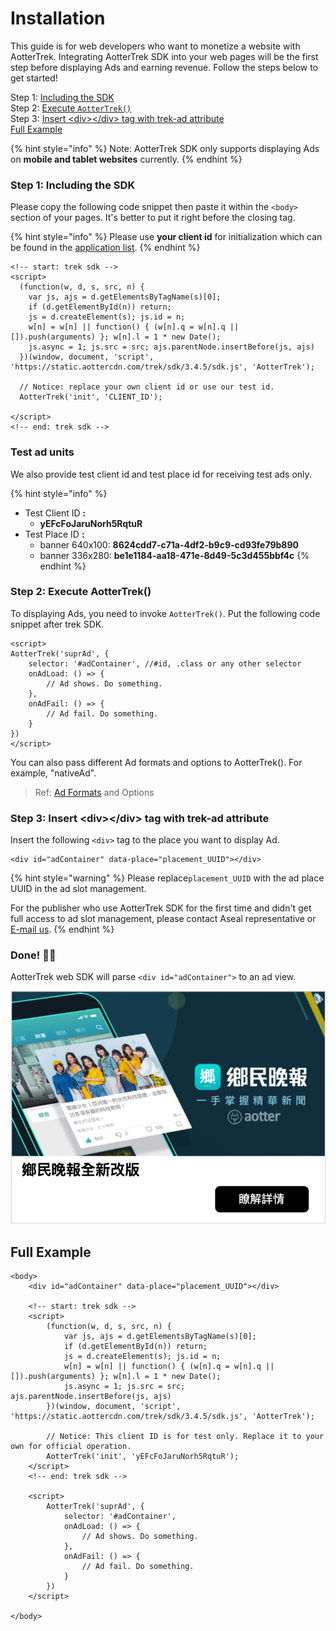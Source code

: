 # Installation

This guide is for web developers who want to monetize a website with AotterTrek. Integrating AotterTrek SDK into your web pages will be the first step before displaying Ads and earning revenue. Follow the steps below to get started!

Step 1: [Including the SDK](sdk-integration.md#step-1-including-the-sdk)\
Step 2: [Execute `AotterTrek()` ](sdk-integration.md#step-2-execute-aottertrek)\
Step 3: [Insert \<div>\</div> tag with trek-ad attribute](sdk-integration.md#step-3-insert-less-than-div-greater-than-less-than-div-greater-than-tag-with-trek-ad-attribute)\
[Full Example](sdk-integration.md#full-example)

{% hint style="info" %}
Note: AotterTrek SDK only supports displaying Ads on **mobile and tablet websites** currently.&#x20;
{% endhint %}

### Step 1: Including the SDK

Please copy the following code snippet then paste it within the `<body>` section of your pages. It's better to put it right before the closing tag.

{% hint style="info" %}
Please use **your client id** for initialization which can be found in the [application list](https://trek.aotter.net/publisher/list/app).&#x20;
{% endhint %}

```markup
<!-- start: trek sdk -->
<script>
  (function(w, d, s, src, n) {
    var js, ajs = d.getElementsByTagName(s)[0];
    if (d.getElementById(n)) return;
    js = d.createElement(s); js.id = n;
    w[n] = w[n] || function() { (w[n].q = w[n].q || []).push(arguments) }; w[n].l = 1 * new Date();
    js.async = 1; js.src = src; ajs.parentNode.insertBefore(js, ajs)
  })(window, document, 'script', 'https://static.aottercdn.com/trek/sdk/3.4.5/sdk.js', 'AotterTrek');

  // Notice: replace your own client id or use our test id.
  AotterTrek('init', 'CLIENT_ID');

</script>
<!-- end: trek sdk -->
```

### Test ad units

We also provide test client id and test place id for receiving test ads only.

{% hint style="info" %}
* Test Client ID **:**&#x20;
  * **yEFcFoJaruNorh5RqtuR**
* Test Place ID **:**&#x20;
  * banner 640x100: **8624cdd7-c71a-4df2-b9c9-cd93fe79b890**&#x20;
  * banner 336x280: **be1e1184-aa18-471e-8d49-5c3d455bbf4c**
{% endhint %}

### Step 2: Execute AotterTrek()

To displaying Ads, you need to invoke `AotterTrek()`. Put the following code snippet after trek SDK.

```markup
<script>
AotterTrek('suprAd', {
    selector: '#adContainer', //#id, .class or any other selector
    onAdLoad: () => {
        // Ad shows. Do something.
    },
    onAdFail: () => {
        // Ad fail. Do something.
    }   
})
</script>
```

You can also pass different Ad formats and options to AotterTrek(). For example, "nativeAd".

> Ref:  [Ad Formats](../ad-formats/) and Options

### Step 3: Insert \<div>\</div> tag with trek-ad attribute

Insert the following `<div>` tag to the place you want to display Ad.

```markup
<div id="adContainer" data-place="placement_UUID"></div>
```

{% hint style="warning" %}
Please replace`placement_UUID` with the ad place UUID in the ad slot management.

For the publisher who use AotterTrek SDK for the first time and didn't get full access to ad slot management, please contact Aseal representative or [E-mail us](https://aseal.in/contactus).
{% endhint %}

### Done! 👏🏼

AotterTrek web SDK will parse `<div id="adContainer">` to an ad view.

![](<../../.gitbook/assets/截圖 2021-12-07 下午4.26.30.png>)

## Full Example

```markup
<body>
    <div id="adContainer" data-place="placement_UUID"></div>

    <!-- start: trek sdk -->
    <script>
        (function(w, d, s, src, n) {
            var js, ajs = d.getElementsByTagName(s)[0];
            if (d.getElementById(n)) return;
            js = d.createElement(s); js.id = n;
            w[n] = w[n] || function() { (w[n].q = w[n].q || []).push(arguments) }; w[n].l = 1 * new Date();
            js.async = 1; js.src = src; ajs.parentNode.insertBefore(js, ajs)
        })(window, document, 'script', 'https://static.aottercdn.com/trek/sdk/3.4.5/sdk.js', 'AotterTrek');

        // Notice: This client ID is for test only. Replace it to your own for official operation.
        AotterTrek('init', 'yEFcFoJaruNorh5RqtuR');
    </script>
    <!-- end: trek sdk -->

    <script>
        AotterTrek('suprAd', { 
            selector: '#adContainer',
            onAdLoad: () => {
                // Ad shows. Do something.
            },
            onAdFail: () => {
                // Ad fail. Do something.
            }
        })
    </script>

</body>
```
